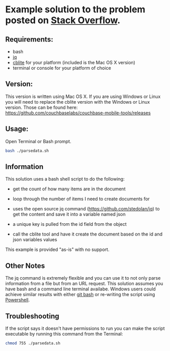 # Example solution to the problem posted on [Stack Overflow](https://stackoverflow.com/questions/68708256/inserting-data-into-couchbase-lite-using-cblite-one-document-per-line-in-json-f/68715784).

## Requirements:
- bash 
- [jq](https://stedolan.github.io/jq/)
- [cblite](https://github.com/couchbaselabs/couchbase-mobile-tools/releases) for your platform (included is the Mac OS X version)
- terminal or console for your platform of choice

## Version:
This version is written using Mac OS X.  If you are using Windows or Linux you will need to replace the cblite version with the Windows or Linux version.  Those can be found here:
https://github.com/couchbaselabs/couchbase-mobile-tools/releases

## Usage:
Open Terminal or Bash prompt.

```bash
bash ./parsedata.sh
```

## Information
This solution uses a bash shell script to do the following:

- get the count of how many items are in the document

- loop through the number of items I need to create documents for

- uses the open source jq command (https://github.com/stedolan/jq) to get the content and save it into a variable named json

- a unique key is pulled from the id field from the object

- call the cblite tool and have it create the document based on the id and json variables values

This example is provided "as-is" with no support.

## Other Notes

The jq command is extremely flexible and you can use it to not only parse information from a file but from an URL request.  This solution assumes you have bash and a command line terminal availabe.  Windows users could achieve similar results with either [git bash](https://git-scm.com/download/win) or re-writing the script using [Powershell](https://devblogs.microsoft.com/scripting/playing-with-json-and-powershell/).  

## Troubleshooting

If the script says it doesn't have permissions to run you can make the script executable by running this command from the Terminal:

```bash
chmod 755 ./parsedata.sh
```
